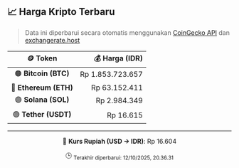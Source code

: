 

<!-- HARGA_KRIPTO -->
## 📈 Harga Kripto Terbaru

> Data ini diperbarui secara otomatis menggunakan [CoinGecko API](https://www.coingecko.com/) dan [exchangerate.host](https://exchangerate.host/)

<div align="center">

| 🪙 Token | 💰 Harga (IDR) |
|:------:|---------------:|
| 🟠 **Bitcoin (BTC)**   | Rp 1.853.723.657 |
| 🔵 **Ethereum (ETH)**  | Rp 63.152.411 |
| 🟣 **Solana (SOL)**    | Rp 2.984.349 |
| 🟢 **Tether (USDT)**   | Rp 16.615 |

---

💱 **Kurs Rupiah (USD → IDR)**: Rp 16.604

🕒 <sub>Terakhir diperbarui: 12/10/2025, 20.36.31</sub>

</div>
<!-- /HARGA_KRIPTO -->